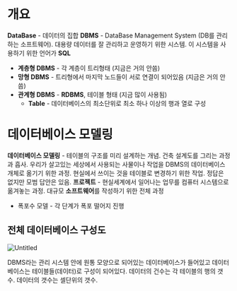 # 개요
**DataBase** - 데이터의 집합
**DBMS** - DataBase Management System (DB를 관리하는 소프트웨어). 대용량 데이터를 잘 관리하고 운영하기 위한 시스템. 이 시스템을 사용하기 위한 언어가 **SQL**
- **계층형 DBMS** - 각 계층이 트리형태 (지금은 거의 안씀)
- **망형 DBMS** - 트리형에서 마지막 노드들이 서로 연결이 되어있음 (지금은 거의 안씀)
- **관계형 DBMS** - **RDBMS**, 테이블 형태 (지금 많이 사용됨)
    - **Table** - 데이터베이스의 최소단위로 최소 하나 이상의 행과 열로 구성

# 데이터베이스 모델링
**데이터베이스 모델링** - 테이블의 구조를 미리 설계하는 개념. 건축 설계도를 그리는 과정과 흡사. 우리가 살고있는 세상에서 사용되는 사물이나 작업을 DBMS의 데이터베이스 개체로 옮기기 위한 과정. 현실에서 쓰이는 것을 테이블로 변경하기 위한 작업. 정답은 없지만 모범 답안은 있음.
**프로젝트** - 현실세계에서 일어나는 업무를 컴퓨터 시스템으로 옮겨놓는 과정. 대규모 **소프트웨어**를 작성하기 위한 전체 과정
- 폭포수 모델 - 각 단계가 폭포 떨어지 진행

## 전체 데이터베이스 구성도
![Untitled](https://github.com/junhosong0/MySQL/assets/117610783/8a1df1d1-e423-445a-b4f1-8f88fe2c743e)

DBMS라는 관리 시스템 안에 원통 모양으로 되어있는 데이터베이스가 들어있고 데이터 베이스는 테이블들(데이터)로 구성이 되어있다.
데이터의 건수는 각 테이블의 행의 갯수. 데이터의 갯수는 셀단위의 갯수.
